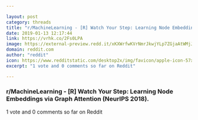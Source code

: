 ```yaml
---

layout: post
category: threads
title: "r/MachineLearning - [R] Watch Your Step: Learning Node Embeddings via Graph Attention (NeurIPS 2018)."
date: 2019-01-13 12:17:44
link: https://vrhk.co/2Fs0LPA
image: https://external-preview.redd.it/xKXWrfwKVrNmrJkwjYLp7ZGjaAtWMjJ5TvZapZOp2ZU.jpg?auto=webp&s=8fecab337ba04f2c7f4e563a74efaa36da0bb5d6
domain: reddit.com
author: "reddit"
icon: https://www.redditstatic.com/desktop2x/img/favicon/apple-icon-57x57.png
excerpt: "1 vote and 0 comments so far on Reddit"

---
```


### r/MachineLearning - [R] Watch Your Step: Learning Node Embeddings via Graph Attention (NeurIPS 2018).

1 vote and 0 comments so far on Reddit